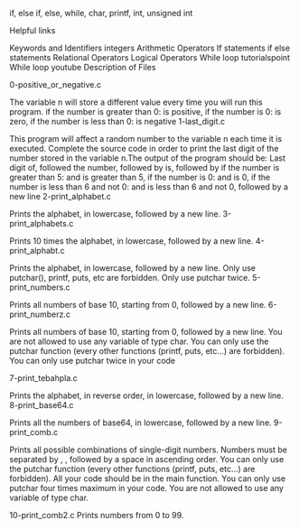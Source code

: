 if, else if, else, while, char, printf, int, unsigned int

Helpful links

Keywords and Identifiers
integers
Arithmetic Operators
If statements
if else statements
Relational Operators
Logical Operators
While loop tutorialspoint
While loop youtube
Description of Files

0-positive_or_negative.c

The variable n will store a different value every time you will run this program. if the number is greater than 0: is positive, if the number is 0: is zero, if the number is less than 0: is negative
1-last_digit.c

This program will affect a random number to the variable n each time it is executed. Complete the source code in order to print the last digit of the number stored in the variable n.The output of the program should be: Last digit of, followed the number, followed by is, followed by if the number is greater than 5: and is greater than 5, if the number is 0: and is 0, if the number is less than 6 and not 0: and is less than 6 and not 0, followed by a new line
2-print_alphabet.c

Prints the alphabet, in lowercase, followed by a new line.
3-print_alphabets.c

Prints 10 times the alphabet, in lowercase, followed by a new line.
4-print_alphabt.c

Prints the alphabet, in lowercase, followed by a new line. Only use putchar(), printf, puts, etc are forbidden. Only use putchar twice.
5-print_numbers.c

Prints all numbers of base 10, starting from 0, followed by a new line.
6-print_numberz.c

Prints all numbers of base 10, starting from 0, followed by a new line.
You are not allowed to use any variable of type char. You can only use the putchar function (every other functions (printf, puts, etc...) are forbidden). You can only use putchar twice in your code

7-print_tebahpla.c

Prints the alphabet, in reverse order, in lowercase, followed by a new line.
8-print_base64.c

Prints all the numbers of base64, in lowercase, followed by a new line.
9-print_comb.c

Prints all possible combinations of single-digit numbers.
Numbers must be separated by , , followed by a space in ascending order. You can only use the putchar function (every other functions (printf, puts, etc...) are forbidden). All your code should be in the main function. You can only use putchar four times maximum in your code. You are not allowed to use any variable of type char.

10-print_comb2.c
Prints numbers from 0 to 99.
